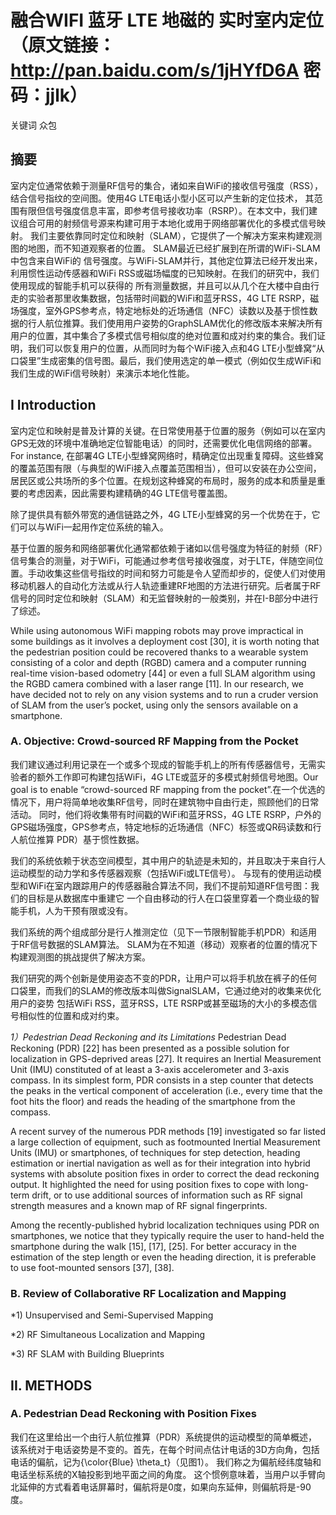 # 融合WIFI 蓝牙 LTE 地磁的 实时室内定位 （原文链接：http://pan.baidu.com/s/1jHYfD6A 密码：jjlk）
关键词 众包
## 摘要
室内定位通常依赖于测量RF信号的集合，诸如来自WiFi的接收信号强度（RSS），结合信号指纹的空间图。使用4G LTE电话小型小区可以产生新的定位技术，
其范围有限但信号强度信息丰富，即参考信号接收功率（RSRP）。在本文中，我们建议组合可用的射频信号源来构建可用于本地化或用于网络部署优化的多模式信号映射。
我们主要依靠同时定位和映射（SLAM），它提供了一个解决方案来构建观测图的地图，而不知道观察者的位置。 SLAM最近已经扩展到在所谓的WiFi-SLAM中包含来自WiFi的
信号强度。与WiFi-SLAM并行，其他定位算法已经开发出来，利用惯性运动传感器和WiFi RSS或磁场幅度的已知映射。在我们的研究中，我们使用现成的智能手机可以获得的
所有测量数据，并且可以从几个在大楼中自由行走的实验者那里收集数据，包括带时间戳的WiFi和蓝牙RSS，4G LTE RSRP，磁场强度，室外GPS参考点，特定地标处的近场通信（NFC）读数以及基于惯性数据的行人航位推算。我们使用用户姿势的GraphSLAM优化的修改版本来解决所有用户的位置，其中集合了多模式信号相似度的绝对位置和成对约束的集合。我们证明，我们可以恢复用户的位置，从而同时为每个WiFi接入点和4G LTE小型蜂窝“从口袋里”生成密集的信号图。最后，我们使用选定的单一模式（例如仅生成WiFi和我们生成的WiFi信号映射）来演示本地化性能。

## I Introduction
室内定位和映射是普及计算的关键。在日常使用基于位置的服务（例如可以在室内GPS无效的环境中准确地定位智能电话）的同时，还需要优化电信网络的部署。For instance, 在部署4G LTE小型蜂窝网络时，精确定位出现重复障碍。这些蜂窝的覆盖范围有限（与典型的WiFi接入点覆盖范围相当），但可以安装在办公空间，居民区或公共场所的多个位置。在规划这种蜂窝的布局时，服务的成本和质量是重要的考虑因素，因此需要构建精确的4G LTE信号覆盖图。

除了提供具有额外带宽的通信链路之外，4G LTE小型蜂窝的另一个优势在于，它们可以与WiFi一起用作定位系统的输入。

基于位置的服务和网络部署优化通常都依赖于诸如以信号强度为特征的射频（RF）信号集合的测量，对于WiFi，可能通过参考信号接收强度，对于LTE，伴随空间位置。手动收集这些信号指纹的时间和努力可能是令人望而却步的，促使人们对使用移动机器人的自动化方法或从行人轨迹重建RF地图的方法进行研究。后者属于RF信号的同时定位和映射（SLAM）和无监督映射的一般类别，并在I-B部分中进行了综述。

While using autonomous WiFi mapping robots may prove impractical in some buildings as it involves a deployment cost [30], it is worth noting that the pedestrian position could be recovered thanks to a wearable system consisting of a color and depth (RGBD) camera and a computer running real-time vision-based odometry [44] or even a full SLAM algorithm using the RGBD camera combined with a laser range [11]. In our research, we have decided not to rely on any vision systems and to run a cruder version of SLAM from the user’s pocket, using only the sensors available on a smartphone.

### A. Objective: Crowd-sourced RF Mapping from the Pocket

我们建议通过利用记录在一个或多个现成的智能手机上的所有传感器信号，无需实验者的额外工作即可构建包括WiFi，4G LTE或蓝牙的多模式射频信号地图。Our goal is to enable “crowd-sourced RF mapping from the pocket”.在一个优选的情况下，用户将简单地收集RF信号，同时在建筑物中自由行走，照顾他们的日常活动。 同时，他们将收集带有时间戳的WiFi和蓝牙RSS，4G LTE RSRP，户外的GPS磁场强度，GPS参考点，特定地标的近场通信（NFC）标签或QR码读数和行人航位推算 PDR）基于惯性数据。

我们的系统依赖于状态空间模型，其中用户的轨迹是未知的，并且取决于来自行人运动模型的动力学和多传感器观察（包括WiFi或LTE信号）。 与现有的使用运动模型和WiFi在室内跟踪用户的传感器融合算法不同，我们不提前知道RF信号图：我们的目标是从数据库中重建它 一个自由移动的行人在口袋里穿着一个商业级的智能手机，人为干预有限或没有。

我们系统的两个组成部分是行人推测定位（见下一节限制智能手机PDR）和适用于RF信号数据的SLAM算法。 SLAM为在不知道（移动）观察者的位置的情况下构建观测图的挑战提供了解决方案。

我们研究的两个创新是使用姿态不变的PDR，让用户可以将手机放在裤子的任何口袋里，而我们的SLAM的修改版本叫做SignalSLAM，它通过绝对的收集来优化用户的姿势 包括WiFi RSS，蓝牙RSS，LTE RSRP或甚至磁场的大小的多模态信号相似性的位置和成对约束。

*1）Pedestrian Dead Reckoning and its Limitations*
Pedestrian Dead Reckoning (PDR) [22] has been presented as a possible solution for localization in GPS-deprived areas [27]. It requires an Inertial Measurement Unit (IMU) constituted of at least a 3-axis accelerometer and 3-axis compass. In its simplest form, PDR consists in a step counter that detects the peaks in the vertical component of acceleration (i.e., every time that the foot hits the floor) and reads the heading of the smartphone from the compass.

A recent survey of the numerous PDR methods [19] investigated so far listed a large collection of equipment, such as footmounted Inertial Measurement Units (IMU) or smartphones, of techniques for step detection, heading estimation or inertial navigation as well as for their integration into hybrid systems with absolute position fixes in order to correct the dead reckoning output. It highlighted the need for using position fixes to cope with long-term drift, or to use additional sources of information such as RF signal strength measures and a known map of RF signal fingerprints.

Among the recently-published hybrid localization techniques using PDR on smartphones, we notice that they typically require the user to hand-held the smartphone during the walk [15], [17], [25]. For better accuracy in the estimation of the step length or even the heading direction, it is preferable to use foot-mounted sensors [37], [38].

### B. Review of Collaborative RF Localization and Mapping
*1) Unsupervised and Semi-Supervised Mapping

*2) RF Simultaneous Localization and Mapping

*3) RF SLAM with Building Blueprints

## II. METHODS
### A. Pedestrian Dead Reckoning with Position Fixes

我们在这里给出一个由行人航位推算（PDR）系统提供的运动模型的简单概述，该系统对于电话姿势是不变的。首先，在每个时间点估计电话的3D方向角，包括电话的偏航，记为{\color{Blue} \theta_t}（见图1）。 我们称之为偏航经纬度轴和电话坐标系统的X轴投影到地平面之间的角度。 这个惯例意味着，当用户以手臂向北延伸的方式看着电话屏幕时，偏航将是0度，如果向东延伸，则偏航将是-90度。
